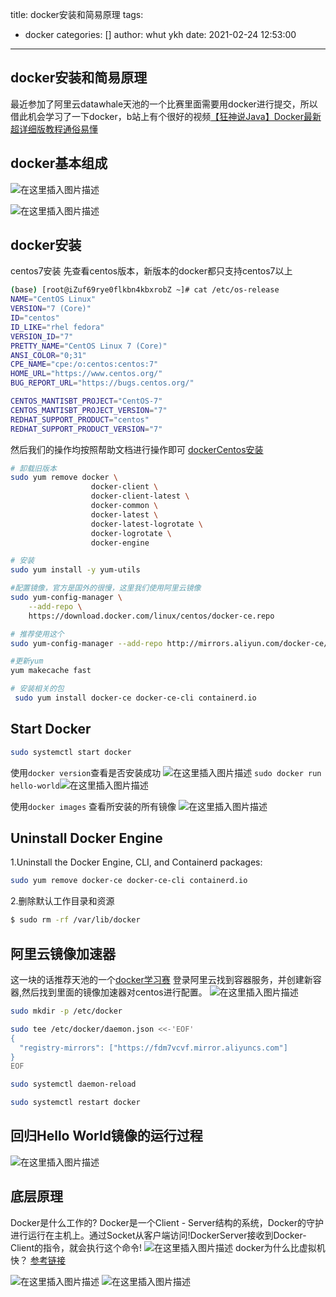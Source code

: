 title: docker安装和简易原理
tags:
  - docker
categories: []
author: whut ykh
date: 2021-02-24 12:53:00
---
## docker安装和简易原理
最近参加了阿里云datawhale天池的一个比赛里面需要用docker进行提交，所以借此机会学习了一下docker，b站上有个很好的视频[【狂神说Java】Docker最新超详细版教程通俗易懂](https://www.bilibili.com/video/BV1og4y1q7M4?p=6)

## docker基本组成
![在这里插入图片描述](https://img-blog.csdnimg.cn/20210224124633537.png?x-oss-process=image/watermark,type_ZmFuZ3poZW5naGVpdGk,shadow_10,text_aHR0cHM6Ly9ibG9nLmNzZG4ubmV0L0phY2tfX19F,size_16,color_FFFFFF,t_70)

<!--more-->

![在这里插入图片描述](https://img-blog.csdnimg.cn/20210224124854806.png?x-oss-process=image/watermark,type_ZmFuZ3poZW5naGVpdGk,shadow_10,text_aHR0cHM6Ly9ibG9nLmNzZG4ubmV0L0phY2tfX19F,size_16,color_FFFFFF,t_70)


## docker安装
centos7安装
先查看centos版本，新版本的docker都只支持centos7以上

```bash
(base) [root@iZuf69rye0flkbn4kbxrobZ ~]# cat /etc/os-release
NAME="CentOS Linux"
VERSION="7 (Core)"
ID="centos"
ID_LIKE="rhel fedora"
VERSION_ID="7"
PRETTY_NAME="CentOS Linux 7 (Core)"
ANSI_COLOR="0;31"
CPE_NAME="cpe:/o:centos:centos:7"
HOME_URL="https://www.centos.org/"
BUG_REPORT_URL="https://bugs.centos.org/"

CENTOS_MANTISBT_PROJECT="CentOS-7"
CENTOS_MANTISBT_PROJECT_VERSION="7"
REDHAT_SUPPORT_PRODUCT="centos"
REDHAT_SUPPORT_PRODUCT_VERSION="7"
```

然后我们的操作均按照帮助文档进行操作即可
[dockerCentos安装](https://docs.docker.com/engine/install/centos/)

```bash
# 卸载旧版本
sudo yum remove docker \
                  docker-client \
                  docker-client-latest \
                  docker-common \
                  docker-latest \
                  docker-latest-logrotate \
                  docker-logrotate \
                  docker-engine

# 安装
sudo yum install -y yum-utils

#配置镜像，官方是国外的很慢，这里我们使用阿里云镜像
sudo yum-config-manager \
    --add-repo \
    https://download.docker.com/linux/centos/docker-ce.repo

# 推荐使用这个
sudo yum-config-manager --add-repo http://mirrors.aliyun.com/docker-ce/linux/centos/docker-ce.repo

#更新yum
yum makecache fast

# 安装相关的包
 sudo yum install docker-ce docker-ce-cli containerd.io

```

## Start Docker

```bash
sudo systemctl start docker
```
使用`docker version`查看是否安装成功
![在这里插入图片描述](https://img-blog.csdnimg.cn/2021022412185923.png?x-oss-process=image/watermark,type_ZmFuZ3poZW5naGVpdGk,shadow_10,text_aHR0cHM6Ly9ibG9nLmNzZG4ubmV0L0phY2tfX19F,size_16,color_FFFFFF,t_70)
`sudo docker run hello-world`![在这里插入图片描述](https://img-blog.csdnimg.cn/20210224122343176.png?x-oss-process=image/watermark,type_ZmFuZ3poZW5naGVpdGk,shadow_10,text_aHR0cHM6Ly9ibG9nLmNzZG4ubmV0L0phY2tfX19F,size_16,color_FFFFFF,t_70)

使用`docker images` 查看所安装的所有镜像
![在这里插入图片描述](https://img-blog.csdnimg.cn/20210224122509960.png)

## Uninstall Docker Engine
1.Uninstall the Docker Engine, CLI, and Containerd packages:

```bash
sudo yum remove docker-ce docker-ce-cli containerd.io
```
2.删除默认工作目录和资源

```bash
$ sudo rm -rf /var/lib/docker 
```

## 阿里云镜像加速器
这一块的话推荐天池的一个[docker学习赛](https://tianchi.aliyun.com/competition/entrance/231759/tab/226)
登录阿里云找到容器服务，并创建新容器,然后找到里面的镜像加速器对centos进行配置。
![在这里插入图片描述](https://img-blog.csdnimg.cn/20210224123245412.png?x-oss-process=image/watermark,type_ZmFuZ3poZW5naGVpdGk,shadow_10,text_aHR0cHM6Ly9ibG9nLmNzZG4ubmV0L0phY2tfX19F,size_16,color_FFFFFF,t_70)

```bash
sudo mkdir -p /etc/docker

sudo tee /etc/docker/daemon.json <<-'EOF'
{
  "registry-mirrors": ["https://fdm7vcvf.mirror.aliyuncs.com"]
}
EOF

sudo systemctl daemon-reload

sudo systemctl restart docker
```

## 回归Hello World镜像的运行过程
![在这里插入图片描述](https://img-blog.csdnimg.cn/20210224123453853.png?x-oss-process=image/watermark,type_ZmFuZ3poZW5naGVpdGk,shadow_10,text_aHR0cHM6Ly9ibG9nLmNzZG4ubmV0L0phY2tfX19F,size_16,color_FFFFFF,t_70)
## 底层原理
Docker是什么工作的?
Docker是一个Client - Server结构的系统，Docker的守护进行运行在主机上。通过Socket从客户端访问!DockerServer接收到Docker-Client的指令，就会执行这个命令!
![在这里插入图片描述](https://img-blog.csdnimg.cn/20210224124010560.png?x-oss-process=image/watermark,type_ZmFuZ3poZW5naGVpdGk,shadow_10,text_aHR0cHM6Ly9ibG9nLmNzZG4ubmV0L0phY2tfX19F,size_16,color_FFFFFF,t_70)
docker为什么比虚拟机快？
[参考链接](https://www.cnblogs.com/fanqisoft/p/10440220.html)

![在这里插入图片描述](https://img-blog.csdnimg.cn/20210224124320560.png?x-oss-process=image/watermark,type_ZmFuZ3poZW5naGVpdGk,shadow_10,text_aHR0cHM6Ly9ibG9nLmNzZG4ubmV0L0phY2tfX19F,size_16,color_FFFFFF,t_70)
![在这里插入图片描述](https://img-blog.csdnimg.cn/20210224124350819.png?x-oss-process=image/watermark,type_ZmFuZ3poZW5naGVpdGk,shadow_10,text_aHR0cHM6Ly9ibG9nLmNzZG4ubmV0L0phY2tfX19F,size_16,color_FFFFFF,t_70)
